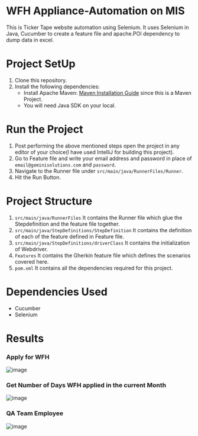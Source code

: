 # WFH Appliance-Automation on MIS
This is Ticker Tape website automation using Selenium. It uses Selenium in Java, Cucumber to create a feature file and apache.POI dependency to dump data in excel.

# Project SetUp
1. Clone this repository.
2. Install the following dependencies:
   * Install Apache Maven: [Maven Installation Guide](https://maven.apache.org/install.html) since this is a Maven Project.
   * You will need Java SDK on your local.

# Run the Project
1. Post performing the above mentioned steps open the project in any editor of your choice(I have used IntelliJ for building this project).
2. Go to Feature file and write your email address and password in place of `email@geminisolutions.com` and `password`.
3. Navigate to the Runner file under `src/main/java/RunnerFiles/Runner`.
4. Hit the Run Button.

# Project Structure
1. `src/main/java/RunnerFiles` It contains the Runner file which glue the Stepdefinition and the feature file together.
2. `src/main/java/StepDefinitions/StepDefinition` It contains the definition of each of the feature defined in Feature file.
3. `src/main/java/StepDefinitions/driverClass` It contains the initialization of Webdriver.
4. `Features` It contains the Gherkin feature file which defines the scenarios covered here.
5. `pom.xml` It contains all the dependencies required for this project.

# Dependencies Used
* Cucumber
* Selenium
  
# Results
### Apply for WFH
![image](https://github.com/GemAyush/WFH-Automation-Assignment/assets/125482096/27819983-ed38-4e79-8d6f-386e468ea354)

### Get Number of Days WFH applied in the current Month
![image](https://github.com/GemAyush/WFH-Automation-Assignment/assets/125482096/f62ccb75-0598-4a8e-bcf7-e0f19f8ce2a2)

### QA Team Employee
![image](https://github.com/GemAyush/WFH-Automation-Assignment/assets/125482096/47856aa1-d264-41dc-bdb3-454cb359ef76)

